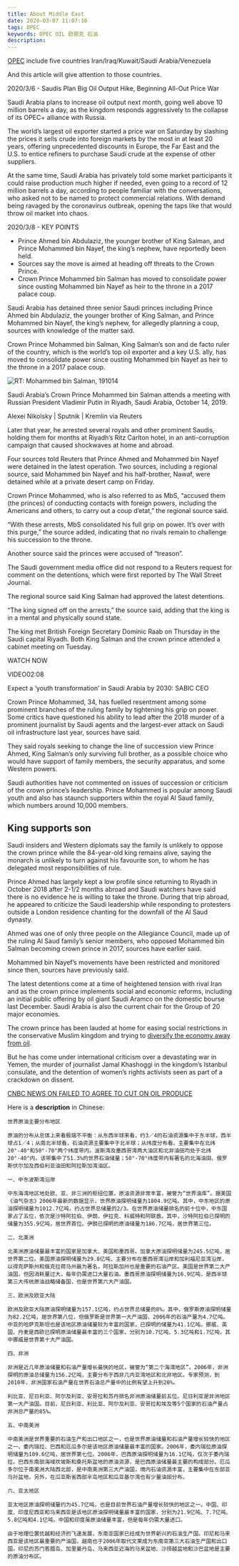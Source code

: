 ```yaml
---
title: About Middle East
date: 2020-03-07 11:07:16
tags: OPEC
keywords: OPEC OIL 欧佩克 石油
description: 
---
```


[OPEC](https://en.wikipedia.org/wiki/OPEC) include five countries Iran/Iraq/Kuwait/Saudi Arabia/Venezuela 

And this article will give attention to those countries.



<!--more-->

2020/3/6 - Saudis Plan Big Oil Output Hike, Beginning All-Out Price War

Saudi Arabia plans to increase oil output next month, going well above 10 million barrels a day, as the kingdom responds aggressively to the collapse of its OPEC+ alliance with Russia.

The world’s largest oil exporter started a price war on Saturday by slashing the prices it sells crude into foreign markets by the most in at least 20 years, offering unprecedented discounts in Europe, the Far East and the U.S. to entice refiners to purchase Saudi crude at the expense of other suppliers.

At the same time, Saudi Arabia has privately told some market participants it could raise production much higher if needed, even going to a record of 12 million barrels a day, according to people familiar with the conversations, who asked not to be named to protect commercial relations. With demand being ravaged by the coronavirus outbreak, opening the taps like that would throw oil market into chaos.





2020/3/8 - KEY POINTS

- Prince Ahmed bin Abdulaziz, the younger brother of King Salman, and Prince Mohammed bin Nayef, the king’s nephew, have reportedly been held.
- Sources say the move is aimed at heading off threats to the Crown Prince.
- Crown Prince Mohammed bin Salman has moved to consolidate power since ousting Mohammed bin Nayef as heir to the throne in a 2017 palace coup.



Saudi Arabia has detained three senior Saudi princes including Prince Ahmed bin Abdulaziz, the younger brother of King Salman, and Prince Mohammed bin Nayef, the king’s nephew, for allegedly planning a coup, sources with knowledge of the matter said.

Crown Prince Mohammed bin Salman, King Salman’s son and de facto ruler of the country, which is the world’s top oil exporter and a key U.S. ally, has moved to consolidate power since ousting Mohammed bin Nayef as heir to the throne in a 2017 palace coup.

![RT: Mohammed bin Salman, 191014](https://image.cnbcfm.com/api/v1/image/106182057-1571142619494rts2r42w.jpg?v=1571142700&w=678&h=381)

Saudi Arabia’s Crown Prince Mohammed bin Salman attends a meeting with Russian President Vladimir Putin in Riyadh, Saudi Arabia, October 14, 2019.

Alexei Nikolsky | Sputnik | Kremlin via Reuters



Later that year, he arrested several royals and other prominent Saudis, holding them for months at Riyadh’s Ritz Carlton hotel, in an anti-corruption campaign that caused shockwaves at home and abroad.

Four sources told Reuters that Prince Ahmed and Mohammed bin Nayef were detained in the latest operation. Two sources, including a regional source, said Mohammed bin Nayef and his half-brother, Nawaf, were detained while at a private desert camp on Friday.

Crown Prince Mohammed, who is also referred to as MbS, “accused them (the princes) of conducting contacts with foreign powers, including the Americans and others, to carry out a coup d’etat,” the regional source said.

“With these arrests, MbS consolidated his full grip on power. It’s over with this purge,” the source added, indicating that no rivals remain to challenge his succession to the throne.



Another source said the princes were accused of “treason”.

The Saudi government media office did not respond to a Reuters request for comment on the detentions, which were first reported by The Wall Street Journal.

The regional source said King Salman had approved the latest detentions.

“The king signed off on the arrests,” the source said, adding that the king is in a mental and physically sound state.

The king met British Foreign Secretary Dominic Raab on Thursday in the Saudi capital Riyadh. Both King Salman and the crown prince attended a cabinet meeting on Tuesday.

WATCH NOW

VIDEO02:08

Expect a ‘youth transformation’ in Saudi Arabia by 2030: SABIC CEO



Crown Prince Mohammed, 34, has fuelled resentment among some prominent branches of the ruling family by tightening his grip on power. Some critics have questioned his ability to lead after the 2018 murder of a prominent journalist by Saudi agents and the largest-ever attack on Saudi oil infrastructure last year, sources have said.



They said royals seeking to change the line of succession view Prince Ahmed, King Salman’s only surviving full brother, as a possible choice who would have support of family members, the security apparatus, and some Western powers.

Saudi authorities have not commented on issues of succession or criticism of the crown prince’s leadership. Prince Mohammed is popular among Saudi youth and also has staunch supporters within the royal Al Saud family, which numbers around 10,000 members.



## King supports son

Saudi insiders and Western diplomats say the family is unlikely to oppose the crown prince while the 84-year-old king remains alive, saying the monarch is unlikely to turn against his favourite son, to whom he has delegated most responsibilities of rule.

Prince Ahmed has largely kept a low profile since returning to Riyadh in October 2018 after 2-1/2 months abroad and Saudi watchers have said there is no evidence he is willing to take the throne. During that trip abroad, he appeared to criticize the Saudi leadership while responding to protesters outside a London residence chanting for the downfall of the Al Saud dynasty.

Ahmed was one of only three people on the Allegiance Council, made up of the ruling Al Saud family’s senior members, who opposed Mohammed bin Salman becoming crown prince in 2017, sources have earlier said.

Mohammed bin Nayef’s movements have been restricted and monitored since then, sources have previously said.

The latest detentions come at a time of heightened tension with rival Iran and as the crown prince implements social and economic reforms, including an initial public offering by oil giant Saudi Aramco on the domestic bourse last December. Saudi Arabia is also the current chair for the Group of 20 major economies.

The crown prince has been lauded at home for easing social restrictions in the conservative Muslim kingdom and trying to [diversify the economy away from oil](https://www.cnbc.com/2020/03/06/opec-meeting-coronavirus-weighs-on-oil-demand-as-oil-prices-fall.html).

But he has come under international criticism over a devastating war in Yemen, the murder of journalist Jamal Khashoggi in the kingdom’s Istanbul consulate, and the detention of women’s rights activists seen as part of a crackdown on dissent.

[CNBC NEWS ON FAILED TO AGREE TO CUT ON OIL PRODUCE](https://www.cnbc.com/2020/03/06/opec-meeting-coronavirus-weighs-on-oil-demand-as-oil-prices-fall.html)















Here is a **description** in Chinese:

```
世界原油主要分布地区

原油的分布从总体上来看极端不平衡：从东西半球来看，约3／4的石油资源集中于东半球，西半球占1／4；从南北半球看，石油资源主要集中于北半球；从纬度分布看，主要集中在北纬20°-40°和50°-70°两个纬度带内。波斯湾及墨西哥湾两大油区和北非油田均处于北纬20°-40°内，该带集中了51.3%的世界石油储量；50°-70°纬度带内有著名的北海油田、俄罗斯伏尔加及西伯利亚油田和阿拉斯加湾油区。

一、中东波斯湾沿岸

中东海湾地区地处欧、亚、非三洲的枢纽位置，原油资源非常丰富，被誉为“世界油库”。据美国《油气杂志》2006年最新的数据显示，世界原油探明储量为1804.9亿吨。其中，中东地区的原油探明储量为1012.7亿吨，约占世界总储量的2/3。在世界原油储量排名的前十位中，中东国家占了五位，依次是沙特阿拉伯、伊朗、伊拉克、科威特和阿联酋。其中，沙特阿拉伯已探明的储量为355.9亿吨，居世界首位。伊朗已探明的原油储量为186.7亿吨，居世界第三位。

二、北美洲

北美洲原油储量最丰富的国家是加拿大、美国和墨西哥。加拿大原油探明储量为245.5亿吨，居世界第二位。美国原油探明储量为29.8亿吨，主要分布在墨西哥湾沿岸和加利福尼亚湾沿岸，以得克萨斯州和俄克拉荷马州最为著名，阿拉斯加州也是重要的石油产区。美国是世界第二大产油国，但因消耗量过大，每年仍需进口大量石油。墨西哥原油探明储量为16.9亿吨，是西半球第三大传统原油战略储备国，也是世界第六大产油国。

三、欧洲及欧亚大陆

欧洲及欧亚大陆原油探明储量为157.1亿吨，约占世界总储量的8%。其中，俄罗斯原油探明储量为82.2亿吨，居世界第八位，但俄罗斯是世界第一大产油国，2006年的石油产量为4.7亿吨。中亚的哈萨克斯坦也是该地区原油储量较为丰富的国家，已探明的储量为41.1亿吨。挪威、英国、丹麦是西欧已探明原油储量最丰富的三个国家，分别为10.7亿吨、5.3亿吨和1.7亿吨，其中挪威是世界第十大产油国。

四、非洲

非洲是近几年原油储量和石油产量增长最快的地区，被誉为“第二个海湾地区”。2006年，非洲探明的原油总储量为156.2亿吨，主要分布于西非几内亚湾地区和北非地区。专家预测，到2010年，非洲国家石油产量在世界石油总产量中的比例有望上升到20%。

利比亚、尼日利亚、阿尔及利亚、安哥拉和苏丹排名非洲原油储量前五位。尼日利亚是非洲地区第一大产油国。目前，尼日利亚、利比亚、阿尔及利亚、安哥拉和埃及等5个国家的石油产量占非洲总产量的85%。

五、中南美洲

中南美洲是世界重要的石油生产和出口地区之一，也是世界原油储量和石油产量增长较快的地区之一，委内瑞拉、巴西和厄瓜多尔是该地区原油储量最丰富的国家。2006年，委内瑞拉原油探明储量为109.6亿吨，居世界第七位。2006年，巴西原油探明储量为16.1亿吨，仅次于委内瑞拉。巴西东南部海域坎坡斯和桑托斯盆地的原油资源，是巴西原油储量最主要的构成部分。厄瓜多尔位于南美洲大陆西北部，是中南美洲第三大产油国，境内石油资源丰富，主要集中在东部亚马孙盆地，另外，在瓜亚斯省西部半岛地区和瓜亚基尔湾也有少量油田分布。

六、亚太地区

亚太地区原油探明储量约为45.7亿吨，也是目前世界石油产量增长较快的地区之一。中国、印度、印度尼西亚和马来西亚是该地区原油探明储量最丰富的国家，分别为21.9亿吨、7.7亿吨、5.8亿吨和4.1亿吨。中国和印度虽原油储量丰富，但是每年仍需大量进口。

由于地理位置优越和经济的飞速发展，东南亚国家已经成为世界新兴的石油生产国。印尼和马来西亚是该地区最重要的产油国，越南也于2006年取代文莱成为东南亚第三大石油生产国和出口国。印尼的苏门答腊岛、加里曼丹岛，马来西亚近海的马来盆地、沙捞越盆地和沙巴盆地是主要的原油分布区。
```

